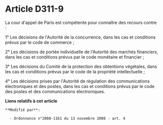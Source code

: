 # Article D311-9

La cour d'appel de Paris est compétente pour connaître des recours contre :

1° Les décisions de l'Autorité de la concurrence, dans les cas et conditions prévus par le code de commerce ;

2° Les décisions de portée individuelle de l'Autorité des marchés financiers, dans les cas et conditions prévus par le code
monétaire et financier ;

3° Les décisions du Comité de la protection des obtentions végétales, dans les cas et conditions prévus par le code de la
propriété intellectuelle ;

4° Les décisions prises par l'Autorité de régulation des communications électroniques et des postes, dans les cas et
conditions prévus par le code des postes et des communications électroniques.

**Liens relatifs à cet article**

	**Modifié par**:

	  - Ordonnance n°2008-1161 du 13 novembre 2008 - art. 4
